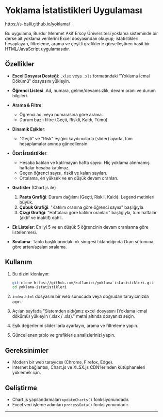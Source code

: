 # Yoklama İstatistikleri Uygulaması

https://s-balli.github.io/yoklama/

Bu uygulama, Burdur Mehmet Akif Ersoy Üniversitesi yoklama sisteminde bir derse ait yoklama verilerini Excel dosyasından okuyup; istatistikleri hesaplayan, filtreleme, arama ve çeşitli grafiklerle görselleştiren basit bir HTML/JavaScript uygulamasıdır.

## Özellikler

* **Excel Dosyası Desteği**: `.xlsx` veya `.xls` formatındaki "Yoklama İcmal Dökümü" dosyasını yükleyin.
* **Öğrenci Listesi**: Ad, numara, gelme/devamsızlık, devam oranı ve durum bilgileri.
* **Arama & Filtre**:

  * Öğrenci adı veya numarasına göre arama.
  * Durum bazlı filtre (Geçti, Riskli, Kaldı, Tümü).
* **Dinamik Eşikler**:

  * "Geçti" ve "Risk" eşiğini kaydırıcılarla (slider) ayarla, tüm hesaplamalar anında güncellensin.
* **Özet İstatistikler**:

  * Hesaba katılan ve katılmayan hafta sayısı. Hiç yoklama alınmamış haftalar hesaba katılmaz.
  * Geçen öğrenci sayısı, riskli ve kalan sayıları.
  * Ortalama, en yüksek ve en düşük devam oranları.
* **Grafikler** (Chart.js ile)

  1. **Pasta Grafiği**: Durum dağılımı (Geçti, Riskli, Kaldı). Legend metinleri büyük.
  2. **Çubuk Grafiği**: "Katılım oranına göre öğrenci sayısı" başlığıyla.
  3. **Çizgi Grafiği**: "Haftalara göre katılım oranları" başlığıyla, tüm haftalar (aktif ve inaktif) dahil.
* **Ek Listeler**: En iyi 5 ve en düşük 5 öğrencinin devam oranlarına göre listelenmesi.
* **Sıralama**: Tablo başlıklarındaki ok simgesi tıklandığında Oran sütununa göre artan/azalan sıralama.

## Kullanım

1. Bu dizini klonlayın:

   ```bash
   git clone https://github.com/kullanici/yoklama-istatistikleri.git
   cd yoklama-istatistikleri
   ```

2. `index.html` dosyasını bir web sunucuda veya doğrudan tarayıcınızda açın.

3. Açılan sayfada "Sistemden aldığınız excel dosyasını (Yoklama icmal dökümü) yükleyin (.xlsx / .xls)." metni altında dosyanızı seçin.

4. Eşik değerlerini slider’larla ayarlayın, arama ve filtreleme yapın.

5. Güncellenen tablo ve grafiklerle analizlerinizi yapın.

## Gereksinimler

* Modern bir web tarayıcısı (Chrome, Firefox, Edge).
* İnternet bağlantısı, Chart.js ve XLSX.js CDN’lerinden kütüphaneleri yüklemek için.

## Geliştirme

* Chart.js yapılandırmaları `updateCharts()` fonksiyonundadır.
* Excel veri işleme adımları `processData()` fonksiyonundadır.

---


